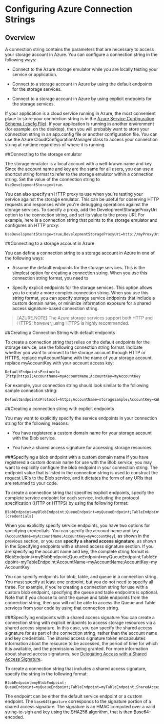 <properties 
	pageTitle="Configuring Azure Connection Strings" 
	description="Learn how to configure connection strings to storage account in Azure." 
	services="storage" 
	documentationCenter="" 
	authors="tamram" 
	manager="adinah" 
	editor="cgronlun"/>

<tags 
	ms.service="storage" 
	ms.workload="storage" 
	ms.tgt_pltfrm="na" 
	ms.devlang="na" 
	ms.topic="article" 
	ms.date="02/20/2015" 
	ms.author="tamram"/>

# Configuring Azure Connection Strings

## Overview
A connection string contains the parameters that are necessary to access your storage account in Azure. You can configure a connection string in the following ways:

- Connect to the Azure storage emulator while you are locally testing your service or application.

- Connect to a storage account in Azure by using the default endpoints for the storage services.

- Connect to a storage account in Azure by using explicit endpoints for the storage services.

If your application is a cloud service running in Azure, the most convenient place to store your connection string is in the [Azure Service Configuration Schema (.cscfg File)](https://msdn.microsoft.com/en-us/library/ee758710.aspx). If your application is running in another environment (for example, on the desktop), then you will probably want to store your connection string in an app.config file or another configuration file. You can use the Azure CloudConfigurationManager class to access your connection string at runtime regardless of where it is running.

##Connecting to the storage emulator

The storage emulator is a local account with a well-known name and key. Since the account name and key are the same for all users, you can use a shortcut string format to refer to the storage emulator within a connection string. Set the value of the connection string to `UseDevelopmentStorage=true`.

You can also specify an HTTP proxy to use when you're testing your service against the storage emulator. This can be useful for observing HTTP requests and responses while you're debugging operations against the storage services. To specify a proxy, add the DevelopmentStorageProxyUri option to the connection string, and set its value to the proxy URI. For example, here is a connection string that points to the storage emulator and configures an HTTP proxy:

    UseDevelopmentStorage=true;DevelopmentStorageProxyUri=http://myProxyUri

##Connecting to a storage account in Azure

You can define a connection string to a storage account in Azure in one of the following ways:

- Assume the default endpoints for the storage services. This is the simplest option for creating a connection string. When you use this connection string format, you need to 

- Specify explicit endpoints for the storage services. This option allows you to create a more complex connection string. When you use this string format, you can specify storage service endpoints that include a custom domain name, or minimize information exposure for a shared access signature-based connection string.


> [AZURE.NOTE] The Azure storage services support both HTTP and HTTPS; however, using HTTPS is highly recommended.

##Creating a Connection String with default endpoints

To create a connection string that relies on the default endpoints for the storage service, use the following connection string format. Indicate whether you want to connect to the storage account through HTTP or HTTPS, replace myAccountName with the name of your storage account, replace myAccountKey with your account access key:

    DefaultEndpointsProtocol=[http|https];AccountName=myAccountName;AccountKey=myAccountKey

For example, your connection string should look similar to the following sample connection string:

    DefaultEndpointsProtocol=https;AccountName=storagesample;AccountKey=KWPLd0rpW2T0U7K2pVpF8rYr1BgYtR7wYQk33AYiXeUoquiaY6o0TWqduxmPHlqeCNZ3LU0DHptbeIHy5l/Yhg==

##Creating a connection string with explicit endpoints

You may want to explicitly specify the service endpoints in your connection string for the following reasons:

- You have registered a custom domain name for your storage account with the Blob service.

- You have a shared access signature for accessing storage resources.

###Specifying a blob endpoint with a custom domain name 
If you have registered a custom domain name for use with the Blob service, you may want to explicitly configure the blob endpoint in your connection string. The endpoint value that is listed in the connection string is used to construct the request URIs to the Blob service, and it dictates the form of any URIs that are returned to your code. 

To create a connection string that specifies explicit endpoints, specify the complete service endpoint for each service, including the protocol specification (HTTP or HTTPS) by using the following format:

    BlobEndpoint=myBlobEndpoint;QueueEndpoint=myQueueEndpoint;TableEndpoint=myTableEndpoint;[credentials]

When you explicitly specify service endpoints, you have two options for specifying credentials. You can specify the account name and key (`AccountName=myAccountName;AccountKey=myAccountKey`), as shown in the previous section, or you can **specify a shared access signature**, as shown in the Specifying endpoints with a shared access signature section. If you are specifying the account name and key, the complete string format is:
    BlobEndpoint=myBlobEndpoint;QueueEndpoint=myQueueEndpoint;TableEndpoint=myTableEndpoint;AccountName=myAccountName;AccountKey=myAccountKey

You can specify endpoints for blob, table, and queue in a connection string. You must specify at least one endpoint, but you do not need to specify all three. For example, if you're creating a connection string for use with a custom blob endpoint, specifying the queue and table endpoints is optional. Note that if you choose to omit the queue and table endpoints from the connection string, then you will not be able to access the Queue and Table services from your code by using that connection string.

###Specifying endpoints with a shared access signature 
You can create a connection string with explicit endpoints to access storage resources via a shared access signature. In this case, you can specify the shared access signature for as part of the connection string, rather than the account name and key credentials. The shared access signature token encapsulates information about the resource to be accessed, the period of time for which it is available, and the permissions being granted. For more information about shared access signatures, see [Delegating Access with a Shared Access Signature](https://msdn.microsoft.com/en-us/library/ee395415.aspx).

To create a connection string that includes a shared access signature, specify the string in the following format:

    BlobEndpoint=myBlobEndpoint; QueueEndpoint=myQueueEndpoint;TableEndpoint=myTableEndpoint;SharedAccessSignature=base64Signature

The endpoint can be either the default service endpoint or a custom endpoint. The `base64Signature` corresponds to the signature portion of a shared access signature. The signature is an HMAC computed over a valid string-to-sign and key using the SHA256 algorithm, that is then Base64-encoded.
